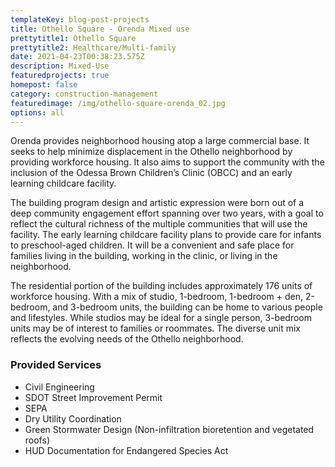 ```yaml
---
templateKey: blog-post-projects
title: Othello Square - Orenda Mixed use
prettytitle1: Othello Square
prettytitle2: Healthcare/Multi-family
date: 2021-04-23T00:38:23.575Z
description: Mixed-Use
featuredprojects: true
homepost: false
category: construction-management
featuredimage: /img/othello-square-orenda_02.jpg
options: all
---
```

Orenda provides neighborhood housing atop a large commercial base. It seeks to help minimize displacement in the Othello neighborhood by providing workforce housing. It also aims to support the community with the inclusion of the Odessa Brown Children’s Clinic (OBCC) and an early learning childcare facility.

The building program design and artistic expression were born out of a deep community engagement effort spanning over two years, with a goal to reflect the cultural richness of the multiple communities that will use the facility. The early learning childcare facility plans to provide care for infants to preschool-aged children. It will be a convenient and safe place for families living in the building, working in the clinic, or living in the neighborhood.

The residential portion of the building includes approximately 176 units of workforce housing. With a mix of studio, 1-bedroom, 1-bedroom + den, 2-bedroom, and 3-bedroom units, the building can be home to various people and lifestyles. While studios may be ideal for a single person, 3-bedroom units may be of interest to families or roommates. The diverse unit mix reflects the evolving needs of the Othello neighborhood.

### Provided Services

* Civil Engineering
* SDOT Street Improvement Permit
* SEPA
* Dry Utility Coordination
* Green Stormwater Design (Non-infiltration bioretention and vegetated roofs)
* HUD Documentation for Endangered Species Act